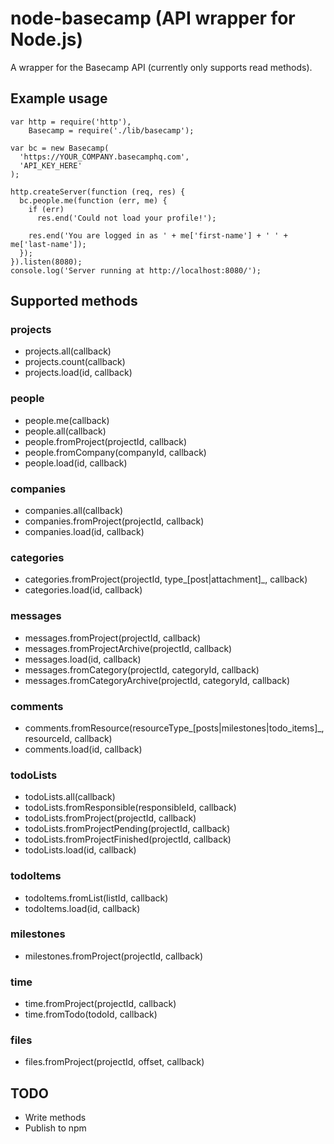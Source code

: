 # node-basecamp (API wrapper for Node.js)

A wrapper for the Basecamp API (currently only supports read methods).

## Example usage

    var http = require('http'),
        Basecamp = require('./lib/basecamp');

    var bc = new Basecamp(
      'https://YOUR_COMPANY.basecamphq.com',
      'API_KEY_HERE'
    );

    http.createServer(function (req, res) {
      bc.people.me(function (err, me) {
        if (err)
          res.end('Could not load your profile!');

        res.end('You are logged in as ' + me['first-name'] + ' ' + me['last-name']);
      });
    }).listen(8080);
    console.log('Server running at http://localhost:8080/');

## Supported methods

### projects

* projects.all(callback)
* projects.count(callback)
* projects.load(id, callback)

### people

* people.me(callback)
* people.all(callback)
* people.fromProject(projectId, callback)
* people.fromCompany(companyId, callback)
* people.load(id, callback)

### companies

* companies.all(callback)
* companies.fromProject(projectId, callback)
* companies.load(id, callback)

### categories

* categories.fromProject(projectId, type_[post|attachment]_, callback)
* categories.load(id, callback)

### messages

* messages.fromProject(projectId, callback)
* messages.fromProjectArchive(projectId, callback)
* messages.load(id, callback)
* messages.fromCategory(projectId, categoryId, callback)
* messages.fromCategoryArchive(projectId, categoryId, callback)

### comments

* comments.fromResource(resourceType_[posts|milestones|todo\_items]_, resourceId, callback)
* comments.load(id, callback)

### todoLists

* todoLists.all(callback)
* todoLists.fromResponsible(responsibleId, callback)
* todoLists.fromProject(projectId, callback)
* todoLists.fromProjectPending(projectId, callback)
* todoLists.fromProjectFinished(projectId, callback)
* todoLists.load(id, callback)

### todoItems

* todoItems.fromList(listId, callback)
* todoItems.load(id, callback)

### milestones

* milestones.fromProject(projectId, callback)

### time

* time.fromProject(projectId, callback)
* time.fromTodo(todoId, callback)

### files

* files.fromProject(projectId, offset, callback)

## TODO

* Write methods
* Publish to npm
